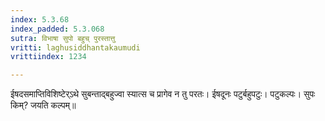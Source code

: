 ```yaml
---
index: 5.3.68
index_padded: 5.3.068
sutra: विभाषा सुपो बहुच् पुरस्तात्तु
vritti: laghusiddhantakaumudi
vrittiindex: 1234

---
```

ईषदसमाप्तिविशिष्टेर्ऽथे सुबन्ताद्बहुज्वा स्यात्स च प्रागेव न तु परतः। ईषदूनः पटुर्बहुपटुः। पटुकल्पः। सुपः किम्? जयति कल्पम्॥